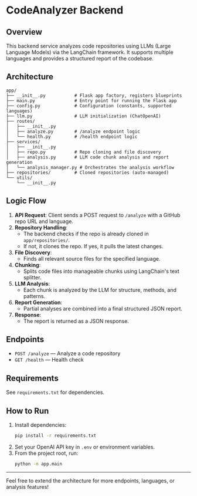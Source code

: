 # CodeAnalyzer Backend

## Overview
This backend service analyzes code repositories using LLMs (Large Language Models) via the LangChain framework. It supports multiple languages and provides a structured report of the codebase.

## Architecture

```
app/
├── __init__.py           # Flask app factory, registers blueprints
├── main.py               # Entry point for running the Flask app
├── config.py             # Configuration (constants, supported languages)
├── llm.py                # LLM initialization (ChatOpenAI)
├── routes/
│   ├── __init__.py
│   ├── analyze.py        # /analyze endpoint logic
│   └── health.py         # /health endpoint logic
├── services/
│   ├── __init__.py
│   ├── repo.py           # Repo cloning and file discovery
│   ├── analysis.py       # LLM code chunk analysis and report generation
│   └── analysis_manager.py # Orchestrates the analysis workflow
├── repositories/         # Cloned repositories (auto-managed)
└── utils/
    └── __init__.py
```

## Logic Flow

1. **API Request**: Client sends a POST request to `/analyze` with a GitHub repo URL and language.
2. **Repository Handling**:
    - The backend checks if the repo is already cloned in `app/repositories/`.
    - If not, it clones the repo. If yes, it pulls the latest changes.
3. **File Discovery**:
    - Finds all relevant source files for the specified language.
4. **Chunking**:
    - Splits code files into manageable chunks using LangChain's text splitter.
5. **LLM Analysis**:
    - Each chunk is analyzed by the LLM for structure, methods, and patterns.
6. **Report Generation**:
    - Partial analyses are combined into a final structured JSON report.
7. **Response**:
    - The report is returned as a JSON response.

## Endpoints
- `POST /analyze` — Analyze a code repository
- `GET /health` — Health check

## Requirements
See `requirements.txt` for dependencies.

## How to Run
1. Install dependencies:
   ```bash
   pip install -r requirements.txt
   ```
2. Set your OpenAI API key in `.env` or environment variables.
3. From the project root, run:
   ```bash
   python -m app.main
   ```

---

Feel free to extend the architecture for more endpoints, languages, or analysis features!

